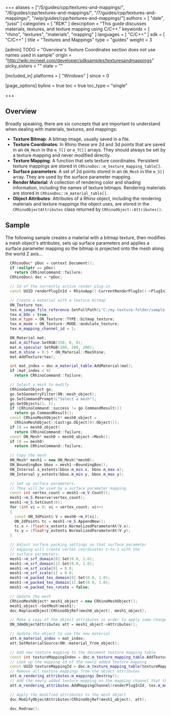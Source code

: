 +++
aliases = ["/5/guides/cpp/textures-and-mappings/", "/6/guides/cpp/textures-and-mappings/", "/7/guides/cpp/textures-and-mappings/", "/wip/guides/cpp/textures-and-mappings/"]
authors = [ "dale", "jussi" ]
categories = [ "RDK" ]
description = "This guide discusses materials, textures, and texture mapping using C/C++."
keywords = [ "rhino", "textures", "materials", "mapping" ]
languages = [ "C/C++" ]
sdk = [ "C/C++" ]
title = "Textures and Mappings"
type = "guides"
weight = 3

[admin]
TODO = "Overview's Texture Coordinates section does not use names used in sample"
origin = "http://wiki.mcneel.com/developer/sdksamples/texturesandmappings"
picky_sisters = ""
state = ""

[included_in]
platforms = [ "Windows" ]
since = 0

[page_options]
byline = true
toc = true
toc_type = "single"

+++

 
## Overview

Broadly speaking, there are six concepts that are important to understand when dealing with materials, textures, and mappings:

- **Texture Bitmap**: A bitmap image, usually saved in a file.
- **Texture Coordinates**: In Rhino these are 2d and 3d points that are saved in an `ON_Mesh` in the `m_T[]` or `m_TC[]` arrays. They should always be set by a texture mapping and never modified directly.
- **Texture Mapping**: A function that sets texture coordinates.  Persistent texture mappings are stored in `CRhinoDoc::m_texture_mapping_table[]`.
- **Surface parameters**: A set of 2d points stored in an `ON_Mesh` in the `m_S[]` array. They are used by the surface parameter mapping.
- **Render Material**: A collection of rendering color and shading information, including the names of texture bitmaps.  Rendering materials are stored in `CRhinoDoc::m_material_table[]`.
- **Object Attributes**: Attributes of a Rhino object, including the rendering materials and texture mappings the object uses, are stored in the `CRhinoObjectAttributes` class returned by `CRhinoObject::Attributes()`.

## Sample

The following sample creates a material with a bitmap texture, then modifies a mesh object's attributes, sets up surface parameters and applies a surface parameter mapping so the bitmap is projected onto the mesh along the world Z axis...

```cpp
  CRhinoDoc* pDoc = context.Document();
  if (nullptr == pDoc)
    return CRhinoCommand::failure;
  CRhinoDoc& doc = *pDoc;

  // Id of the currently active render plug-in
  const UUID renderPlugInId = RhinoApp().CurrentRenderPlugIn()->PlugInID();

  // Create a material with a texture bitmap
  ON_Texture tex;
  tex.m_image_file_reference.SetFullPath(L"C:/my-texture-folder/sample-texture.bmp", true);
  tex.m_bOn = true;
  tex.m_type = ON_Texture::TYPE::bitmap_texture;
  tex.m_mode = ON_Texture::MODE::modulate_texture;
  tex.m_mapping_channel_id = 1;

  ON_Material mat;
  mat.m_diffuse.SetRGB(150, 0, 0);
  mat.m_specular.SetRGB(200, 200, 200);
  mat.m_shine = 0.5 * ON_Material::MaxShine;
  mat.AddTexture(tex);

  int mat_index = doc.m_material_table.AddMaterial(mat);
  if (mat_index < 0)
    return CRhinoCommand::failure;

  // Select a mesh to modify
  CRhinoGetObject go;
  go.SetGeometryFilter(ON::mesh_object);
  go.SetCommandPrompt(L"Select a mesh");
  go.GetObjects(1, 1);
  if (CRhinoCommand::success != go.CommandResult())
    return go.CommandResult();
  const CRhinoMeshObject* mesh0_object =
    CRhinoMeshObject::Cast(go.Object(0).Object());
  if (0 == mesh0_object)
    return CRhinoCommand::failure;
  const ON_Mesh* mesh0 = mesh0_object->Mesh();
  if (0 == mesh0)
    return CRhinoCommand::failure;

  // Copy the mesh
  ON_Mesh* mesh1 = new ON_Mesh(*mesh0);
  ON_BoundingBox bbox = mesh1->BoundingBox();
  ON_Interval x_extents(bbox.m_min.x, bbox.m_max.x);
  ON_Interval y_extents(bbox.m_min.y, bbox.m_max.y);

  // Set up surface parameters.
  // They will be used by a surface parameter mapping.
  const int vertex_count = mesh1->m_V.Count();
  mesh1->m_S.Reserve(vertex_count);
  mesh1->m_S.SetCount(0);
  for (int vi = 0; vi < vertex_count; vi++)
  {
    const ON_3dPoint& V = mesh0->m_V[vi];
    ON_2dPoint& tc = mesh1->m_S.AppendNew();
    tc.x = (float)x_extents.NormalizedParameterAt(V.x);
    tc.y = (float)y_extents.NormalizedParameterAt(V.y);
  }

  // Adjust surface packing settings so that surface parameter
  // mapping will create vertex coordinates 1-to-1 with the
  // surface parameters.
  mesh1->m_srf_domain[0].Set(0.0, 1.0);
  mesh1->m_srf_domain[1].Set(0.0, 1.0);
  mesh1->m_srf_scale[0] = 0.0;
  mesh1->m_srf_scale[1] = 0.0;
  mesh1->m_packed_tex_domain[0].Set(0.0, 1.0);
  mesh1->m_packed_tex_domain[1].Set(0.0, 1.0);
  mesh1->m_packed_tex_rotate = false;

  // Update the mesh
  CRhinoMeshObject* mesh1_object = new CRhinoMeshObject();
  mesh1_object->SetMesh(mesh1);
  doc.ReplaceObject(CRhinoObjRef(mesh0_object), mesh1_object);

  // Make a copy of the object attributes in order to apply some changes
  ON_3dmObjectAttributes att = mesh1_object->Attributes();

  // Update the object to use the new material
  att.m_material_index = mat_index;
  att.SetMaterialSource(ON::material_from_object);

  // Add new texture mapping to the document texture mapping table
  const int textureMappingIndex = doc.m_texture_mapping_table.AddTextureMapping(ON_TextureMapping::SurfaceParameterTextureMapping);
  // Look up the mapping id of the newly added texture mapping
  const UUID textureMappingId = doc.m_texture_mapping_table[textureMappingIndex].Id();
  // Remove all texture mappings from the object attributes
  att.m_rendering_attributes.m_mappings.Destroy();
  // Add the newly added texture mapping on the mapping channel that the texture uses
  att.m_rendering_attributes.AddMappingChannel(renderPlugInId, tex.m_mapping_channel_id, textureMappingId);

  // Apply the modified attributes to the mesh object
  doc.ModifyObjectAttributes(CRhinoObjRef(mesh1_object), att);

  doc.Redraw();
```

